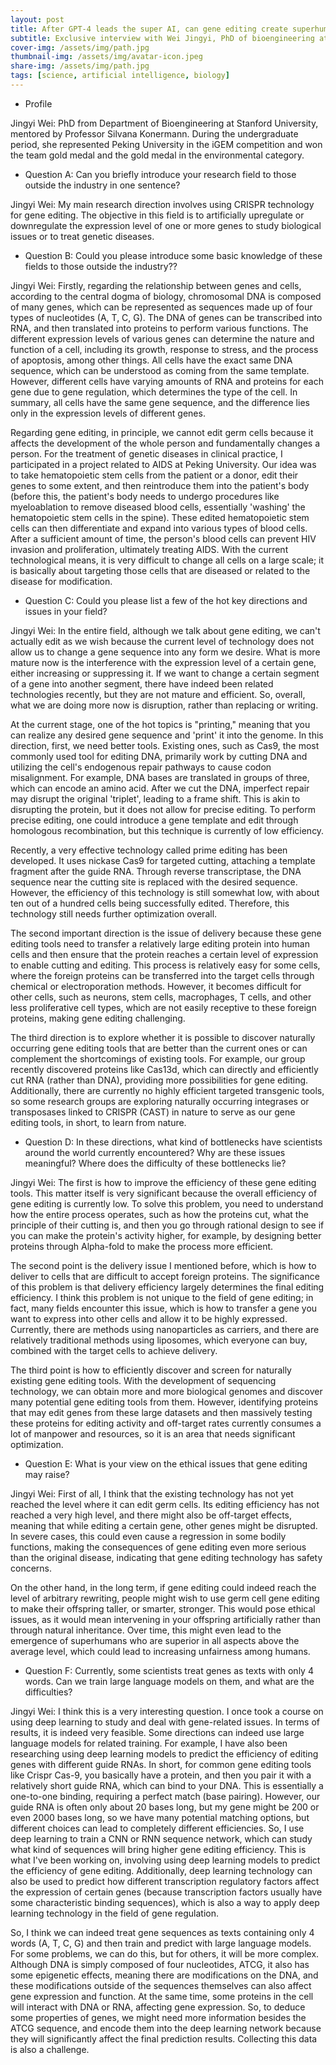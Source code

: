 ```yaml
---
layout: post
title: After GPT-4 leads the super AI, can gene editing create superhumans?
subtitle: Exclusive interview with Wei Jingyi, PhD of bioengineering at Stanford University
cover-img: /assets/img/path.jpg
thumbnail-img: /assets/img/avatar-icon.jpeg
share-img: /assets/img/path.jpg
tags: [science, artificial intelligence, biology]
---
```


* Profile

Jingyi Wei: PhD from Department of Bioengineering at Stanford University, mentored by Professor Silvana Konermann. During the undergraduate period, she represented Peking University in the iGEM competition and won the team gold medal and the gold medal in the environmental category.

* Question A: Can you briefly introduce your research field to those outside the industry in one sentence?

Jingyi Wei: My main research direction involves using CRISPR technology for gene editing. The objective in this field is to artificially upregulate or downregulate the expression level of one or more genes to study biological issues or to treat genetic diseases.

* Question B: Could you please introduce some basic knowledge of these fields to those outside the industry??

Jingyi Wei: Firstly, regarding the relationship between genes and cells, according to the central dogma of biology, chromosomal DNA is composed of many genes, which can be represented as sequences made up of four types of nucleotides (A, T, C, G). The DNA of genes can be transcribed into RNA, and then translated into proteins to perform various functions. The different expression levels of various genes can determine the nature and function of a cell, including its growth, response to stress, and the process of apoptosis, among other things. All cells have the exact same DNA sequence, which can be understood as coming from the same template. However, different cells have varying amounts of RNA and proteins for each gene due to gene regulation, which determines the type of the cell. In summary, all cells have the same gene sequence, and the difference lies only in the expression levels of different genes.

Regarding gene editing, in principle, we cannot edit germ cells because it affects the development of the whole person and fundamentally changes a person. For the treatment of genetic diseases in clinical practice, I participated in a project related to AIDS at Peking University. Our idea was to take hematopoietic stem cells from the patient or a donor, edit their genes to some extent, and then reintroduce them into the patient's body (before this, the patient's body needs to undergo procedures like myeloablation to remove diseased blood cells, essentially 'washing' the hematopoietic stem cells in the spine). These edited hematopoietic stem cells can then differentiate and expand into various types of blood cells. After a sufficient amount of time, the person's blood cells can prevent HIV invasion and proliferation, ultimately treating AIDS. With the current technological means, it is very difficult to change all cells on a large scale; it is basically about targeting those cells that are diseased or related to the disease for modification.

* Question C: Could you please list a few of the hot key directions and issues in your field?

Jingyi Wei: In the entire field, although we talk about gene editing, we can't actually edit as we wish because the current level of technology does not allow us to change a gene sequence into any form we desire. What is more mature now is the interference with the expression level of a certain gene, either increasing or suppressing it. If we want to change a certain segment of a gene into another segment, there have indeed been related technologies recently, but they are not mature and efficient. So, overall, what we are doing more now is disruption, rather than replacing or writing.

At the current stage, one of the hot topics is "printing," meaning that you can realize any desired gene sequence and 'print' it into the genome. In this direction, first, we need better tools. Existing ones, such as Cas9, the most commonly used tool for editing DNA, primarily work by cutting DNA and utilizing the cell's endogenous repair pathways to cause codon misalignment. For example, DNA bases are translated in groups of three, which can encode an amino acid. After we cut the DNA, imperfect repair may disrupt the original 'triplet', leading to a frame shift. This is akin to disrupting the protein, but it does not allow for precise editing. To perform precise editing, one could introduce a gene template and edit through homologous recombination, but this technique is currently of low efficiency.

Recently, a very effective technology called prime editing has been developed. It uses nickase Cas9 for targeted cutting, attaching a template fragment after the guide RNA. Through reverse transcriptase, the DNA sequence near the cutting site is replaced with the desired sequence. However, the efficiency of this technology is still somewhat low, with about ten out of a hundred cells being successfully edited. Therefore, this technology still needs further optimization overall.

The second important direction is the issue of delivery because these gene editing tools need to transfer a relatively large editing protein into human cells and then ensure that the protein reaches a certain level of expression to enable cutting and editing. This process is relatively easy for some cells, where the foreign proteins can be transferred into the target cells through chemical or electroporation methods. However, it becomes difficult for other cells, such as neurons, stem cells, macrophages, T cells, and other less proliferative cell types, which are not easily receptive to these foreign proteins, making gene editing challenging.

The third direction is to explore whether it is possible to discover naturally occurring gene editing tools that are better than the current ones or can complement the shortcomings of existing tools. For example, our group recently discovered proteins like Cas13d, which can directly and efficiently cut RNA (rather than DNA), providing more possibilities for gene editing. Additionally, there are currently no highly efficient targeted transgenic tools, so some research groups are exploring naturally occurring integrases or transposases linked to CRISPR (CAST) in nature to serve as our gene editing tools, in short, to learn from nature.

* Question D: In these directions, what kind of bottlenecks have scientists around the world currently encountered? Why are these issues meaningful? Where does the difficulty of these bottlenecks lie?

Jingyi Wei: The first is how to improve the efficiency of these gene editing tools. This matter itself is very significant because the overall efficiency of gene editing is currently low. To solve this problem, you need to understand how the entire process operates, such as how the proteins cut, what the principle of their cutting is, and then you go through rational design to see if you can make the protein's activity higher, for example, by designing better proteins through Alpha-fold to make the process more efficient.

The second point is the delivery issue I mentioned before, which is how to deliver to cells that are difficult to accept foreign proteins. The significance of this problem is that delivery efficiency largely determines the final editing efficiency. I think this problem is not unique to the field of gene editing; in fact, many fields encounter this issue, which is how to transfer a gene you want to express into other cells and allow it to be highly expressed. Currently, there are methods using nanoparticles as carriers, and there are relatively traditional methods using liposomes, which everyone can buy, combined with the target cells to achieve delivery.

The third point is how to efficiently discover and screen for naturally existing gene editing tools. With the development of sequencing technology, we can obtain more and more biological genomes and discover many potential gene editing tools from them. However, identifying proteins that may edit genes from these large datasets and then massively testing these proteins for editing activity and off-target rates currently consumes a lot of manpower and resources, so it is an area that needs significant optimization.

* Question E: What is your view on the ethical issues that gene editing may raise?

Jingyi Wei: First of all, I think that the existing technology has not yet reached the level where it can edit germ cells. Its editing efficiency has not reached a very high level, and there might also be off-target effects, meaning that while editing a certain gene, other genes might be disrupted. In severe cases, this could even cause a regression in some bodily functions, making the consequences of gene editing even more serious than the original disease, indicating that gene editing technology has safety concerns.

On the other hand, in the long term, if gene editing could indeed reach the level of arbitrary rewriting, people might wish to use germ cell gene editing to make their offspring taller, or smarter, stronger. This would pose ethical issues, as it would mean intervening in your offspring artificially rather than through natural inheritance. Over time, this might even lead to the emergence of superhumans who are superior in all aspects above the average level, which could lead to increasing unfairness among humans.

* Question F: Currently, some scientists treat genes as texts with only 4 words. Can we train large language models on them, and what are the difficulties?

Jingyi Wei: I think this is a very interesting question. I once took a course on using deep learning to study and deal with gene-related issues. In terms of results, it is indeed very feasible. Some directions can indeed use large language models for related training. For example, I have also been researching using deep learning models to predict the efficiency of editing genes with different guide RNAs. In short, for common gene editing tools like Crispr Cas-9, you basically have a protein, and then you pair it with a relatively short guide RNA, which can bind to your DNA. This is essentially a one-to-one binding, requiring a perfect match (base pairing). However, our guide RNA is often only about 20 bases long, but my gene might be 200 or even 2000 bases long, so we have many potential matching options, but different choices can lead to completely different efficiencies. So, I use deep learning to train a CNN or RNN sequence network, which can study what kind of sequences will bring higher gene editing efficiency. This is what I've been working on, involving using deep learning models to predict the efficiency of gene editing. Additionally, deep learning technology can also be used to predict how different transcription regulatory factors affect the expression of certain genes (because transcription factors usually have some characteristic binding sequences), which is also a way to apply deep learning technology in the field of gene regulation.

So, I think we can indeed treat gene sequences as texts containing only 4 words (A, T, C, G) and then train and predict with large language models. For some problems, we can do this, but for others, it will be more complex. Although DNA is simply composed of four nucleotides, ATCG, it also has some epigenetic effects, meaning there are modifications on the DNA, and these modifications outside of the sequences themselves can also affect gene expression and function. At the same time, some proteins in the cell will interact with DNA or RNA, affecting gene expression. So, to deduce some properties of genes, we might need more information besides the ATCG sequence, and encode them into the deep learning network because they will significantly affect the final prediction results. Collecting this data is also a challenge.
